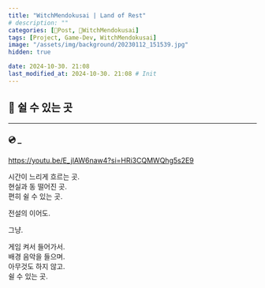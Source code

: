 ```yaml
---
title: "WitchMendokusai | Land of Rest"
# description: ""
categories: [📀Post, 🥥WitchMendokusai]
tags: [Project, Game-Dev, WitchMendokusai]
image: "/assets/img/background/20230112_151539.jpg"
hidden: true

date: 2024-10-30. 21:08
last_modified_at: 2024-10-30. 21:08 # Init
---
```


## 📀 쉴 수 있는 곳

---

### 💿 _

<https://youtu.be/E_jlAW6naw4?si=HRi3CQMWQhg5s2E9>  

시간이 느리게 흐르는 곳.  
현실과 동 떨어진 곳.  
편히 쉴 수 있는 곳.  

전설의 이어도.  

그냥.  

게임 켜서 들어가서.  
배경 음악을 들으며.  
아무것도 하지 않고.  
쉴 수 있는 곳.  
